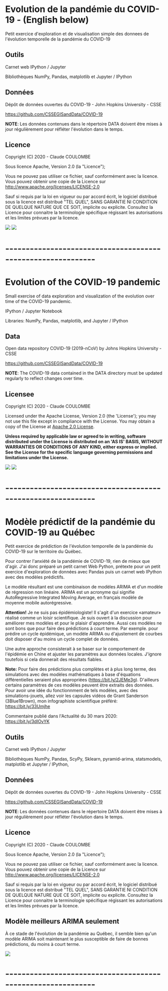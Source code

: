 # Evolution de la pandémie du COVID-19 - (English below)

Petit exercice d'exploration et de visualisation simple des donnees de l'évolution temporelle de la pandémie du COVID-19

## Outils

Carnet web IPython / Jupyter

Bibliothèques NumPy, Pandas, matplotlib et Jupyter / IPython

## Données

Dépôt de données ouvertes du COVID-19 - John Hopkins University - CSSE

https://github.com/CSSEGISandData/COVID-19

**NOTE**: Les données contenues dans le répertoire DATA doivent être mises à jour régulièrement pour réfléter l'évolution dans le temps.

## Licence

Copyright (C) 2020 - Claude COULOMBE

Sous licence Apache, Version 2.0 (la "Licence");

Vous ne pouvez pas utiliser ce fichier, sauf conformément avec la licence.
Vous pouvez obtenir une copie de la Licence sur
http://www.apache.org/licenses/LICENSE-2.0

Sauf si requis par la loi en vigueur ou par accord écrit, le logiciel distribué sous la licence est distribué "TEL QUEL", 
SANS GARANTIE NI CONDITION DE QUELQUE NATURE QUE CE SOIT, implicite ou explicite. Consultez la Licence pour connaitre
la terminologie spécifique régissant les autorisations et les limites prévues par la licence.

<img src="images/Evolution-COVID19-EchLog.png">

<img src="images/Evolution-COVID19-moins_Chine-EchNormale.png">


# ------------------------------------------------------------

# Evolution of the COVID-19 pandemic

Small exercise of data exploration and visualization of the evolution over time of the COVID-19 pandemic.

IPython / Jupyter Notebook

Libraries: NumPy, Pandas, matplotlib, and Jupyter / IPython

## Data

Open data repository COVID-19 (2019-nCoV) by Johns Hopkins University - CSSE

https://github.com/CSSEGISandData/COVID-19


**NOTE**: The COVID-19 data contained in the DATA directory must be updated regularly to reflect changes over time.

## Licensee

Copyright (C) 2020 - Claude COULOMBE

Licensed under the Apache License, Version 2.0 (the 'License');
you may not use this file except in compliance with the License.
You may obtain a copy of the License at [Apache 2.0 License](http://www.apache.org/licenses/LICENSE-2.0).

**Unless required by applicable law or agreed to in writing, software distributed under the License is distributed on 
an 'AS IS' BASIS, WITHOUT WARRANTIES OR CONDITIONS OF ANY KIND, either express or implied. 
See the License for the specific language governing permissions and limitations under the License.**

<img src="images/Evolution-COVID19-LogScale.png">

<img src="images/Evolution-COVID19-minus_China-StdScale.png">


# ------------------------------------------------------------        

# Modèle prédictif de la pandémie du COVID-19 au Québec

Petit exercice de prédiction de l'évolution temporelle de la pandémie du COVID-19 sur le territoire du Québec.

Pour contrer l'anxiété de la pandémie de COVID-19, rien de mieux que d'agir. J'ai donc préparé un petit carnet Web Python, prétexte pour un petit exercice d'exploration de données avec Pandas puis un carnet web IPython avec des modèles prédictifs. 

Le modèle résultant est une combinaison de modèles ARIMA et d'un modèle de régression non linéaire. ARIMA est un acronyme qui signifie AutoRegressive Integrated Moving Average, en français modèle de moyenne mobile autorégressive.

**Attention!** Je ne suis pas épidémiologiste! Il s'agit d'un exercice «amateur» réalisé comme un loisir scientifique. Je suis ouvert à la discussion pour améliorer mes modèles et pour le plaisir d'apprendre. Aussi ces modèles ne sont bons que pour faire des prédictions à court terme. Par exemple. pour prédire un cycle épidémique, un modèle ARIMA ou d'ajustement de courbes doit disposer d'au moins un cycle complet de données. 

Une autre approche consisterait à se baser sur le comportement de l'épidémie en Chine et ajuster les paramètres aux données locales. J'ignore toutefois si cela donnerait des résultats fiables. 

**Note:** Pour faire des prédictions plus complètes et à plus long terme, des simulations avec des modèles mathématiques à base d'équations différentielles seraient plus appropriées (https://bit.ly/2JEMe3g). D'ailleurs certains paramètres de ces modèles peuvent être extraits des données. Pour avoir une idée du fonctionnment de tels modèles, avec des simulations-jouets, allez voir les capsules vidéos de Grant Sanderson (3Blue1Brown), mon infographiste scientifique préféré: https://bit.ly/33Umjhe

Commentaire publié dans l'Actualité du 30 mars 2020: https://bit.ly/3dIOvYK

## Outils

Carnet web IPython / Jupyter

Bibliothèques NumPy, Pandas, ScyPy, Sklearn, pyramid-arima, statsmodels, matplotlib et Jupyter / IPython, 

## Données

Dépôt de données ouvertes du COVID-19 - John Hopkins University - CSSE

https://github.com/CSSEGISandData/COVID-19

**NOTE**: Les données contenues dans le répertoire DATA doivent être mises à jour régulièrement pour réfléter l'évolution dans le temps.

## Licence

Copyright (C) 2020 - Claude COULOMBE

Sous licence Apache, Version 2.0 (la "Licence");

Vous ne pouvez pas utiliser ce fichier, sauf conformément avec la licence.
Vous pouvez obtenir une copie de la Licence sur
http://www.apache.org/licenses/LICENSE-2.0

Sauf si requis par la loi en vigueur ou par accord écrit, le logiciel distribué sous la licence est distribué "TEL QUEL", SANS GARANTIE NI CONDITION DE QUELQUE NATURE QUE CE SOIT, implicite ou explicite. Consultez la Licence pour connaitre la terminologie spécifique régissant les autorisations et les limites prévues par la licence.

## Modèle meilleurs ARIMA seulement

À ce stade de l'évolution de la pandémie au Québec, il semble bien qu'un modèle ARIMA soit maintenant le plus susceptible de faire de bonnes prédictions, du moins à court terme.

<img src="images/Prediction-ARIMA_seul-COVID19-Quebec.png">

<!--
## Modèle combiné meilleurs ARIMA + régression non-linéaire avec exponentielle

# Depuis quelques jours, le modèle combiné semble moins pertinent au fur et à mesure que l'on s'éloigne d'une évolution exponentielle.

<img src="images/Prediction-modele_combine-COVID19-Quebec.png">

# Nouveau modèle ?

En observant le comportement de mes modèles depuis quelques jours, je suis tenté de faire une moyenne entre les résultats de mes deux principaux modèles, i.e. (modèle combiné + modèle pur ARIMA)/2

<img src="images/Prediction-nouveau_modele-COVID19-Quebec.png">

-->
# ------------------------------------------------------------        

